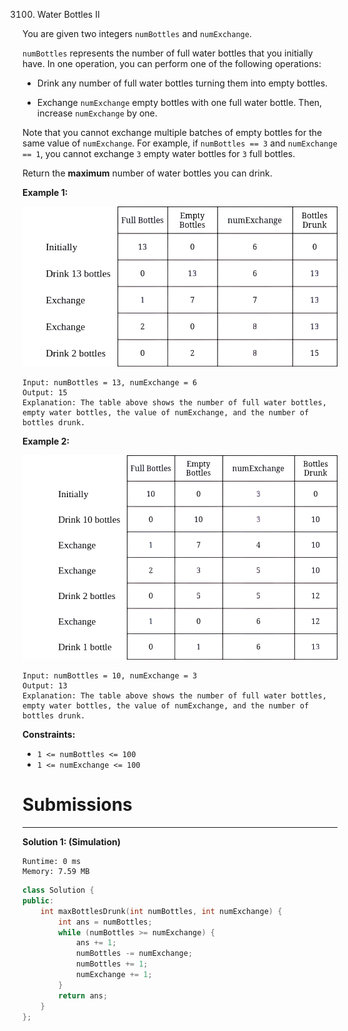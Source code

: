 3100. Water Bottles II

You are given two integers `numBottles` and `numExchange`.

`numBottles` represents the number of full water bottles that you initially have. In one operation, you can perform one of the following operations:

* Drink any number of full water bottles turning them into empty bottles.

* Exchange `numExchange` empty bottles with one full water bottle. Then, increase `numExchange` by one.

Note that you cannot exchange multiple batches of empty bottles for the same value of `numExchange`. For example, if `numBottles == 3` and `numExchange == 1`, you cannot exchange `3` empty water bottles for `3` full bottles.

Return the **maximum** number of water bottles you can drink.

 

**Example 1:**

![3100_exampleone1.png](img/3100_exampleone1.png)
```
Input: numBottles = 13, numExchange = 6
Output: 15
Explanation: The table above shows the number of full water bottles, empty water bottles, the value of numExchange, and the number of bottles drunk.
```

**Example 2:**

![3100_example231.png](img/3100_example231.png)
```
Input: numBottles = 10, numExchange = 3
Output: 13
Explanation: The table above shows the number of full water bottles, empty water bottles, the value of numExchange, and the number of bottles drunk.
```

**Constraints:**

* `1 <= numBottles <= 100`
* `1 <= numExchange <= 100`

# Submissions
---
**Solution 1: (Simulation)**
```
Runtime: 0 ms
Memory: 7.59 MB
```
```c++
class Solution {
public:
    int maxBottlesDrunk(int numBottles, int numExchange) {
        int ans = numBottles;
        while (numBottles >= numExchange) {
            ans += 1;
            numBottles -= numExchange;
            numBottles += 1;
            numExchange += 1;
        }
        return ans;
    }
};
```
